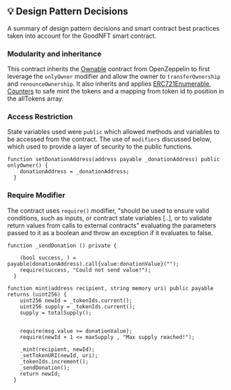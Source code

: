 ## 💡 Design Pattern Decisions
A summary of design pattern decisions and smart contract best practices taken into account for the GoodNFT smart contract.


### Modularity and inheritance

This contract inherits the [Ownable](https://github.com/OpenZeppelin/openzeppelin-contracts/blob/master/contracts/access/Ownable.sol) contract from OpenZeppelin to first leverage the `onlyOwner` modifier and allow the owner to `transferOwnership` and `renounceOwnership`. It also inherits and applies [ERC721Enumerable](https://github.com/OpenZeppelin/openzeppelin-contracts/blob/master/contracts/token/ERC721/extensions/ERC721Enumerable.sol), [Counters](https://github.com/OpenZeppelin/openzeppelin-contracts/blob/master/contracts/utils/Counters.sol) to safe mint the tokens and a mapping from token id to position in the allTokens array.



### Access Restriction

State variables used were `public` which allowed methods and variables to be accessed from the contract. The use of `modifiers` discussed below, which used to provide a layer of security to the public functions.

```Solidity 
function setDonationAddress(address payable _donationAddress) public onlyOwner() {
    donationAddress = _donationAddress;
  }

```
### Require Modifier

The contract uses `require()` modifier,  "should be used to ensure valid conditions, such as inputs, or contract state variables [..], or to validate return values from calls to external contracts" evaluating the parameters passed to it as a boolean and throw an exception if it evaluates to false. 

```Solidity
function _sendDonation () private {
    
    (bool success, ) = payable(donationAddress).call{value:donationValue}("");
    require(success, "Could not send value!");
  }

function mint(address recipient, string memory uri) public payable returns (uint256) {
    uint256 newId = _tokenIds.current();
    uint256 supply = _tokenIds.current();
    supply = totalSupply();
    

    require(msg.value >= donationValue);
    require(newId + 1 <= maxSupply , "Max supply reached!");
    
    _mint(recipient, newId);
    _setTokenURI(newId, uri);
    _tokenIds.increment();
    _sendDonation();
    return newId;
  }

```

